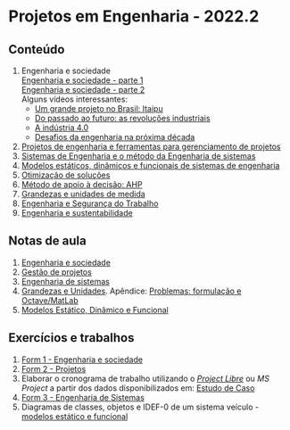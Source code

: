 # Projetos em Engenharia - 2022.2

## Conteúdo   

1. Engenharia e sociedade   
[Engenharia e sociedade - parte 1](des_aulas/des_engenharia-sociedade.pdf)  
[Engenharia e sociedade - parte 2](des_aulas/des_engenharia-sociedade-2.pdf)  
Alguns vídeos interessantes:  
   - [Um grande projeto no Brasil: Itaipu](https://www.youtube.com/watch?v=9uIaa2eOxhc)  
   - [Do passado ao futuro: as revoluções industriais](https://youtu.be/urq74GM5smg)  
   - [A indústria 4.0](https://youtu.be/RPC7yo99Nxs)  
   - [Desafios da engenharia na próxima década](https://www.youtube.com/watch?v=kH96qhxfCpg)  
4.  [Projetos de engenharia e ferramentas para gerenciamento de projetos](des_aulas/gerencia_projetos.pdf)
5.  [Sistemas de Engenharia e o método da Engenharia de sistemas](des_aulas/des_engenharia_sistemas.pdf)
6.  [Modelos estáticos, dinâmicos e funcionais de sistemas de engenharia](des_aulas/des_modelos.pdf)
7.  [Otimização de soluções](des_aulas/des_solucao_otima.pdf)
8.  [Método de apoio à decisão: AHP](des_aulas/des_ahp.pdf)
9.  [Grandezas e unidades de medida](des_aulas/des_grandezas_unidades.pdf)
10. [Engenharia e Segurança do Trabalho](des_aulas/des_seguranca.pdf)
12. [Engenharia e sustentabilidade](des_aulas/des_sustentabilidade.pdf)

## Notas de aula
1. [Engenharia e sociedade](des_aulas/notas/des_engenharia_sociedade.md)
2. [Gestão de projetos](des_aulas/notas/des_projetos.md)
3. [Engenharia de sistemas](des_aulas/notas/des_engenharia_sistemas.md)
4. [Grandezas e Unidades](des_aulas/notas/desafios_nota_grandezas_unidades.pdf). Apêndice: [Problemas: formulação e Octave/MatLab](des_aulas/notas/desafios_nota_grandezas_unidades_apendice.pdf) 
5. [Modelos Estático, Dinâmico e Funcional](des_aulas/notas/NOTA5_Modelos_Estatico_Dinamico_Funcional.pdf)


## Exercícios e trabalhos
1. [Form 1 - Engenharia e sociedade](https://forms.gle/okmUVnRG2TYVJ3oW7)  
2. [Form 2 - Projetos](https://forms.gle/yWAM7SQKV9j9hysZ6)  
3. Elaborar o cronograma de trabalho utilizando o [*Project Libre*](https://sourceforge.net/projects/projectlibre/) ou *MS Project* a partir dos dados disponibilizados em: [Estudo de Caso](des_aulas/gerencia_projetos_case.pdf)
5. [Form 3 - Engenharia de Sistemas](https://forms.gle/nFTRAMy1mqPEPCB8A)  
6. Diagramas de classes, objetos e IDEF-0 de um sistema veículo - [modelos estático e funcional](des_aulas/Modelo-estatico-funcional-veiculo.pdf)

